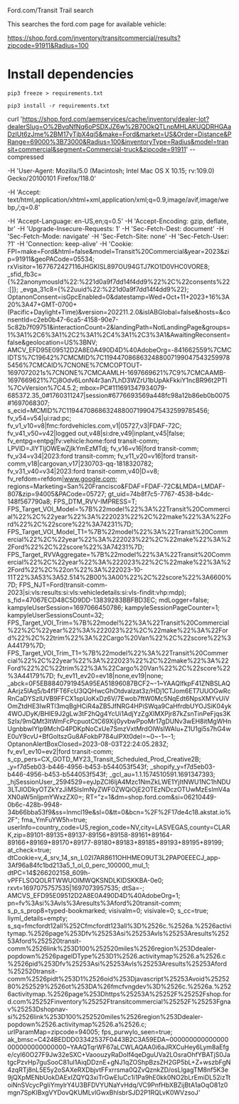 Ford.com/Transit Trail search

This searches the ford.com page for available vehicle:

https://shop.ford.com/inventory/transitcommercial/results?zipcode=91911&Radius=100

# Install dependencies

```
pip3 freeze > requirements.txt
```

```
pip3 install -r requirements.txt
```





curl 'https://shop.ford.com/aemservices/cache/inventory/dealer-lot?dealerSlug=O%2BvqNfNq6oPSDXJZ6w%2B70OkQTLnpMHLAKUQDRHGAaDzlUt6zJme%2BM17yTjbX4qi5&make=Ford&market=US&Order=Distance&PRange=69000%3B73000&Radius=100&inventoryType=Radius&model=transit+commercial&segment=Commercial-truck&zipcode=91911' --compressed 

-H 'User-Agent: Mozilla/5.0 (Macintosh; Intel Mac OS X 10.15; rv:109.0) Gecko/20100101 Firefox/118.0' 

-H 'Accept: text/html,application/xhtml+xml,application/xml;q=0.9,image/avif,image/webp,*/*;q=0.8' 

-H 'Accept-Language: en-US,en;q=0.5' 
-H 'Accept-Encoding: gzip, deflate, br' 
-H 'Upgrade-Insecure-Requests: 1' 
-H 'Sec-Fetch-Dest: document' 
-H 'Sec-Fetch-Mode: navigate'
 -H 'Sec-Fetch-Site: none' 
 -H 'Sec-Fetch-User: ?1' 
 -H 'Connection: keep-alive' -H 'Cookie: FPI=make=Ford&html=false&model=Transit%20Commercial&year=2023&zip=91911&geoPACode=05534; rxVisitor=1677672427116JHGKISL897OU94GTJ7KO1D0VHC0VORE8; _sfid_fb3c={%22anonymousId%22:%221d0a9f7dd14f4dd9%22%2C%22consents%22:[]}; _evga_31c8={%22uuid%22:%221d0a9f7dd14f4dd9%22}; OptanonConsent=isGpcEnabled=0&datestamp=Wed+Oct+11+2023+16%3A20%3A47+GMT-0700+(Pacific+Daylight+Time)&version=202211.2.0&isIABGlobal=false&hosts=&consentId=c2eb0b47-6ca5-4158-90e7-5c82b7f09751&interactionCount=2&landingPath=NotLandingPage&groups=1%3A1%2C6%3A1%2C2%3A1%2C4%3A1%2C3%3A1&AwaitingReconsent=false&geolocation=US%3BNV; AMCV_EFD95E09512D2A8E0A490D4D%40AdobeOrg=-841662559%7CMCIDTS%7C19642%7CMCMID%7C11944708686324880071990475432599785456%7CMCAID%7CNONE%7CMCOPTOUT-1697072021s%7CNONE%7CMCAAMLH-1697669621%7C9%7CMCAAMB-1697669621%7Cj8Odv6LonN4r3an7LhD3WZrU1bUpAkFkkiY1ncBR96t2PTI%7CvVersion%7C4.5.2; mbox=PC#111691347934079-685372.35_0#1760311247|session#6776693569a448fc98a12b86eb0b0075#1697068307; s_ecid=MCMID%7C11944708686324880071990475432599785456; fv_v54=v54|ui:rad:pc; fv_v1_v10=v8|fmc:fordvehicles.com,v1|05727,v3|FDAF-72C; fv_v41_v50=v42|logged out,v48|si:dre,v49|inplant,v45|false; fv_entpg=entpg|fv:vehicle:home:ford transit-comm; LPVID=JlYTljOWEwZjlkYmEzMTdj; fv_v16=v16|ford transit-comm; fv_v34=v34|2023:ford transit-comm; fv_v11_v20=v16|ford transit-comm,v18|cargovan,v17|230703-qq-1818320782; fv_v31_v40=v34|2023:ford transit-comm,v40|D=v8; fv_refdom=refdom|www.google.com; regions=Marketing=San%20Francisco&FDAF=FDAF-72C&LMDA=LMDAF-807&zip=94005&PACode=05727; gt_uid=74b8f7c5-7767-4538-b4dc-148f567790a8; FPS_DTM_RVV-IMPRESS=T; FPS_Target_VOI_Model=%7B%22model%22%3A%22Transit%20Commercial%22%2C%22year%22%3A%222023%22%2C%22make%22%3A%22Ford%22%2C%22score%22%3A74231%7D; FPS_Target_VOI_Model_T1=%7B%22model%22%3A%22Transit%20Commercial%22%2C%22year%22%3A%222023%22%2C%22make%22%3A%22Ford%22%2C%22score%22%3A74231%7D; FPS_Target_RVVAggregate=%7B%22model%22%3A%22Transit%20Commercial%22%2C%22year%22%3A%222023%22%2C%22make%22%3A%22Ford%22%2C%22on%22%3A%222023-10-11T22%3A53%3A52.514%2B00%3A00%22%2C%22score%22%3A6600%7D; FPS_NJT=Ford(transit-comm-2023|si:vls:results:si:vls:vehicledetails:si:vls-findit:vhp:mdp); s_fid=47067ECD48C5D9DD-13839283BBFBD3EC; mdLogger=false; kampyleUserSession=1697066450786; kampyleSessionPageCounter=1; kampyleUserSessionsCount=32; FPS_Target_VOI_Trim=%7B%22model%22%3A%22Transit%20Commercial%22%2C%22year%22%3A%222023%22%2C%22make%22%3A%22Ford%22%2C%22trim%22%3A%22Cargo%20Van%22%2C%22score%22%3A44179%7D; FPS_Target_VOI_Trim_T1=%7B%22model%22%3A%22Transit%20Commercial%22%2C%22year%22%3A%222023%22%2C%22make%22%3A%22Ford%22%2C%22trim%22%3A%22Cargo%20Van%22%2C%22score%22%3A44179%7D; fv_ev11_ev20=ev18|none,ev19|none; _abck=0F5EB8840791945A95EA51896087BCF2~-1~YAAQIfkpF41ZNBSLAQAArjz5IAq5/b4f1FT6FcU3QQHwcGhOtdvalzat3z/HDj1CTJom6ET7UUOGwRcRnCaDYSzlUVB9FFCX1spUoKxDz6V/7Ewob7ftW0Mc5NqEdt6NpsXMYvUiVOmZtdHE3IwRTl3mqBgHCiR4aZB5JfNRG4HPiSWqa9CaHfrdbUYOJSiK04yk4WOJDyK/BHIE9J2gLw3tF2hQg4YcUi1AdjYzZgXIMXPjr87kZsnTinPeFjqs3KSzIx/9mQMt3ltWmFcPcpuotCtC69Xij0yvbwPpoMr17gDUNv3wEH8itMgWHnUgnbbwlYIp9MchG4PDKpNoCxUe7SmzVxtMrdOlWslWAlu+Z1U1gi5s7hG4wE0uY9cvU+BfGoltszGu8AFokbP784uIPXt0deI=~0~-1~-1; OptanonAlertBoxClosed=2023-08-03T22:24:05.283Z; fv_ev1_ev10=ev2|ford transit-comm; s_cp_pers=CX_GOTD_MY23_Transit_Scheduled_Prod_Creative2B; _y=f7d5eb03-b446-4956-b453-b544053f543f; _shopify_y=f7d5eb03-b446-4956-b453-b544053f543f; _gcl_au=1.1.1574510591.1691347393; _hjSessionUser_2594529=eyJpZCI6IjA4Mzc1NmZkLWE1YjItNWU1NC1hNDU3LTJlODkyOTZkYzJiMSIsImNyZWF0ZWQiOjE2OTEzNDczOTUwMzEsImV4aXN0aW5nIjpmYWxzZX0=; RT="z=1&dm=shop.ford.com&si=06210449-0b6c-428b-9948-34b66bba53f9&ss=lnmcl19e&sl=0&tt=0&bcn=%2F%2F17de4c18.akstat.io%2F"; fma_YmFuYW5h=true; userInfo=country_code=US,region_code=NV,city=LASVEGAS,county=CLARK,zip=89101-89135+89137-89156+89158-89161+89164-89166+89169+89170+89177-89180+89183+89185+89193+89195+89199; at_check=true; dtCookie=v_4_srv_14_sn_L02I7AR8611OHHMEO9UT3L2PAP0EEECJ_app-3Af96a84fc1bd213a5_1_ol_0_perc_100000_mul_1; dtPC=14$266202158_609h-vPFFLSOQOLRTWWUOIMWQKSNDLKIDSKKBA-0e0; rxvt=1697075757535|1697073957535; dtSa=-; AMCVS_EFD95E09512D2A8E0A490D4D%40AdobeOrg=1; pn=fv%3Asi%3Avls%3Aresults%3Aford%20transit-comm; s_p_s_prop8=typed-bookmarked; visivalm=0; visivale=0; s_cc=true; liyml_details=empty; s_sq=fmcfordt12all%252Cfmcfordt123all%3D%2526c.%2526a.%2526activitymap.%2526page%253Dfv%25253Asi%25253Avls%25253Aresults%25253Aford%252520transit-comm%2526link%253D100%252520miles%2526region%253Ddealer-popdown%2526pageIDType%253D1%2526.activitymap%2526.a%2526.c%2526pid%253Dfv%25253Asi%25253Avls%25253Aresults%25253Aford%252520transit-comm%2526pidt%253D1%2526oid%253Djavascript%25253Avoid%2525280%252529%2526ot%253DA%26fmcfvngdev%3D%2526c.%2526a.%2526activitymap.%2526page%253Dhttps%25253A%25252F%25252Fshop.ford.com%25252Finventory%25252Ftransitcommercial%25252F%25253Fgnav%25253Dshopnav-si%2526link%253D100%252520miles%2526region%253Ddealer-popdown%2526.activitymap%2526.a%2526.c; urlParamMap=zipcode=94005; fps_purwylo_seen=true; ak_bmsc=C424BEDDD03342537F0443B2C3A59EDA~000000000000000000000000000000~YAAQTqrWF67aLCWLAQAA0i6aJRXCuHey6Lym8aEfge/cyl60O27F9Jw32eSXC+VaoouzyRaDoIf4qeDguUVa2LOsraOhfYBATjS0JatgcPzvHp7guSooC81ul1AiqDDznE+gNJ1qZOShpBzsZH2GP5bL+Z+wszbFgN4zqRTj8nL5E5y2oSAXeRXDbjvtFFxrrsma0QZvQznkZD/osLlgagTM8nf5K3e9jQXpMENbUokDAExIZQYQ3xiTrGwEIuCc1i1Pa9hE0kk0NO2bLrEmiDL52izTtoiNnSVcycPgIiYmylrY4U3BFDVYUNaYvHdq/VC9PnfHbXBZijBtA1aOqO81z0mgn7SpKIBxgVYDovQKUMLvlGwxBhlsbrSJD2P1RQLvK0WVzsoJ'